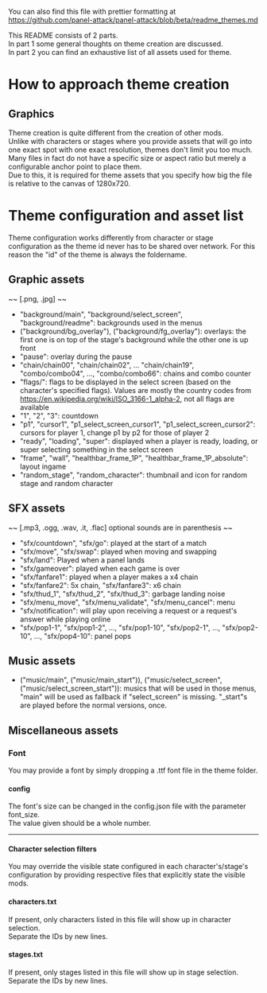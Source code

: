 You can also find this file with prettier formatting at https://github.com/panel-attack/panel-attack/blob/beta/readme_themes.md  

This README consists of 2 parts.  
In part 1 some general thoughts on theme creation are discussed.  
In part 2 you can find an exhaustive list of all assets used for theme.  

# How to approach theme creation

## Graphics 

Theme creation is quite different from the creation of other mods.  
Unlike with characters or stages where you provide assets that will go into one exact spot with one exact resolution, themes don't limit you too much.  
Many files in fact do not have a specific size or aspect ratio but merely a configurable anchor point to place them.  
Due to this, it is required for theme assets that you specify how big the file is relative to the canvas of 1280x720.  



# Theme configuration and asset list

Theme configuration works differently from character or stage configuration as the theme id never has to be shared over network.
For this reason the "id" of the theme is always the foldername.  

## Graphic assets

~~ [.png, .jpg] ~~

- "background/main", "background/select_screen", "background/readme": backgrounds used in the menus
- ("background/bg_overlay"), ("background/fg_overlay"): overlays: the first one is on top of the stage's background while the other one is up front
- "pause": overlay during the pause
- "chain/chain00", "chain/chain02", ... "chain/chain19", "combo/combo04", ..., "combo/combo66": chains and combo counter
- "flags/": flags to be displayed in the select screen (based on the character's specified flags). Values are mostly the country codes from https://en.wikipedia.org/wiki/ISO_3166-1_alpha-2, not all flags are available
- "1", "2", "3": countdown
- "p1", "cursor1", "p1_select_screen_cursor1", "p1_select_screen_cursor2": cursors for player 1, change p1 by p2 for those of player 2
- "ready", "loading", "super": displayed when a player is ready, loading, or super selecting something in the select screen
- "frame", "wall", "healthbar_frame_1P", "healthbar_frame_1P_absolute": layout ingame
- "random_stage", "random_character": thumbnail and icon for random stage and random character


## SFX assets

~~ [.mp3, .ogg, .wav, .it, .flac] optional sounds are in parenthesis ~~

- "sfx/countdown", "sfx/go": played at the start of a match
- "sfx/move", "sfx/swap": played when moving and swapping
- "sfx/land": Played when a panel lands
- "sfx/gameover": played when each game is over
- "sfx/fanfare1": played when a player makes a x4 chain
- "sfx/fanfare2": 5x chain, "sfx/fanfare3": x6 chain
- "sfx/thud_1", "sfx/thud_2", "sfx/thud_3": garbage landing noise
- "sfx/menu_move", "sfx/menu_validate", "sfx/menu_cancel": menu
- "sfx/notification": will play upon receiving a request or a request's answer while playing online
- "sfx/pop1-1", "sfx/pop1-2", ..., "sfx/pop1-10", "sfx/pop2-1", ..., "sfx/pop2-10", ..., "sfx/pop4-10": panel pops

## Music assets

- ("music/main", ("music/main_start")), ("music/select_screen", ("music/select_screen_start")): musics that will be used in those menus, "main" will be used as fallback if "select_screen" is missing. 
"_start"s are played before the normal versions, once.


## Miscellaneous assets

### Font

You may provide a font by simply dropping a .ttf font file in the theme folder.  

#### config

The font's size can be changed in the config.json file with the parameter font_size.  
The value given should be a whole number.

----

#### Character selection filters

You may override the visible state configured in each character's/stage's configuration by providing respective files that explicitly state the visible mods.

#### characters.txt

If present, only characters listed in this file will show up in character selection.  
Separate the IDs by new lines.

#### stages.txt

If present, only stages listed in this file will show up in stage selection.  
Separate the IDs by new lines.